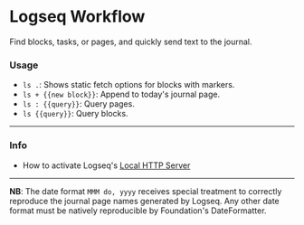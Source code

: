 # Logseq Workflow

Find blocks, tasks, or pages, and quickly send text to the journal.

### Usage

- ` ls . `: Shows static fetch options for blocks with markers.
- ` ls + {{new block}} `: Append to today's journal page.
- ` ls : {{query}} `: Query pages.
- ` ls {{query}} `: Query blocks.

---

### Info

- How to activate Logseq's [Local HTTP Server](https://docs.logseq.com/#/page/local%20http%20server)

---

**NB**: The date format `MMM do, yyyy` receives special treatment to correctly reproduce the journal page names generated by Logseq. Any other date format must be natively reproducible by Foundation's DateFormatter.

